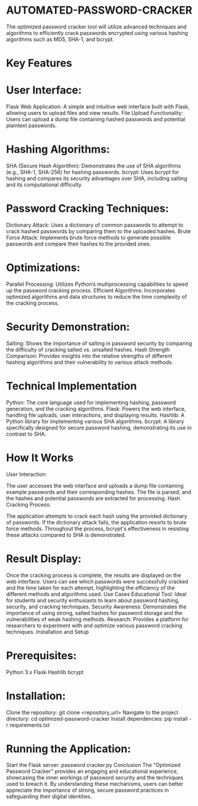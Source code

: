 # AUTOMATED-PASSWORD-CRACKER
The optimized password cracker tool will utilize advanced techniques and algorithms to efficiently crack passwords encrypted using  various hashing algorithms such as MD5, SHA-1, and bcrypt. 
# Key Features
# User Interface:
Flask Web Application: A simple and intuitive web interface built with Flask, allowing users to upload files and view results.
File Upload Functionality: Users can upload a dump file containing hashed passwords and potential plaintext passwords.
# Hashing Algorithms:
SHA (Secure Hash Algorithm): Demonstrates the use of SHA algorithms (e.g., SHA-1, SHA-256) for hashing passwords.
bcrypt: Uses bcrypt for hashing and compares its security advantages over SHA, including salting and its computational difficulty.
# Password Cracking Techniques:
Dictionary Attack: Uses a dictionary of common passwords to attempt to crack hashed passwords by comparing them to the uploaded hashes.
Brute Force Attack: Implements brute force methods to generate possible passwords and compare their hashes to the provided ones.
# Optimizations:
Parallel Processing: Utilizes Python’s multiprocessing capabilities to speed up the password cracking process.
Efficient Algorithms: Incorporates optimized algorithms and data structures to reduce the time complexity of the cracking process.
# Security Demonstration:
Salting: Shows the importance of salting in password security by comparing the difficulty of cracking salted vs. unsalted hashes.
Hash Strength Comparison: Provides insights into the relative strengths of different hashing algorithms and their vulnerability to various attack methods.
# Technical Implementation
Python: The core language used for implementing hashing, password generation, and the cracking algorithms.
Flask: Powers the web interface, handling file uploads, user interactions, and displaying results.
Hashlib: A Python library for implementing various SHA algorithms.
bcrypt: A library specifically designed for secure password hashing, demonstrating its use in contrast to SHA.
# How It Works
User Interaction:

The user accesses the web interface and uploads a dump file containing example passwords and their corresponding hashes.
The file is parsed, and the hashes and potential passwords are extracted for processing.
Hash Cracking Process:

The application attempts to crack each hash using the provided dictionary of passwords.
If the dictionary attack fails, the application resorts to brute force methods.
Throughout the process, bcrypt's effectiveness in resisting these attacks compared to SHA is demonstrated.
# Result Display:

Once the cracking process is complete, the results are displayed on the web interface.
Users can see which passwords were successfully cracked and the time taken for each attempt, highlighting the efficiency of the different methods and algorithms used.
Use Cases
Educational Tool: Ideal for students and security enthusiasts to learn about password hashing, security, and cracking techniques.
Security Awareness: Demonstrates the importance of using strong, salted hashes for password storage and the vulnerabilities of weak hashing methods.
Research: Provides a platform for researchers to experiment with and optimize various password cracking techniques.
Installation and Setup
# Prerequisites:
Python 3.x
Flask
Hashlib
bcrypt

# Installation:
Clone the repository: git clone <repository_url>
Navigate to the project directory: cd optimized-password-cracker
Install dependencies: pip install -r requirements.txt

# Running the Application:
Start the Flask server: password cracker.py
Conclusion
The "Optimized Password Cracker" provides an engaging and educational experience, showcasing the inner workings of password security and the techniques used to breach it. By understanding these mechanisms, users can better appreciate the importance of strong, secure password practices in safeguarding their digital identities.






